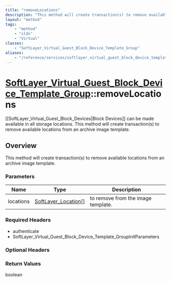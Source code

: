 ```yaml
---
title: "removeLocations"
description: "This method will create transaction(s) to remove available locations from an archive image template."
layout: "method"
tags:
    - "method"
    - "sldn"
    - "Virtual"
classes:
    - "SoftLayer_Virtual_Guest_Block_Device_Template_Group"
aliases:
    - "/reference/services/softlayer_virtual_guest_block_device_template_group/removeLocations"
---
```

# [SoftLayer_Virtual_Guest_Block_Device_Template_Group](/reference/services/SoftLayer_Virtual_Guest_Block_Device_Template_Group)::removeLocations

[[SoftLayer_Virtual_Guest_Block_Devices|Block Devices]] can be made available in all storage locations. This method will create transaction(s) to remove available locations from an archive image template. 


## Overview 
This method will create transaction(s) to remove available locations from an archive image template.

### Parameters 
|Name | Type | Description |
| --- | --- | --- |
|locations| <a href='/reference/datatypes/SoftLayer_Location'>SoftLayer_Location[] </a>| to remove from the image template.|


### Required Headers
* authenticate
* SoftLayer_Virtual_Guest_Block_Device_Template_GroupInitParameters

### Optional Headers

### Return Values
boolean

